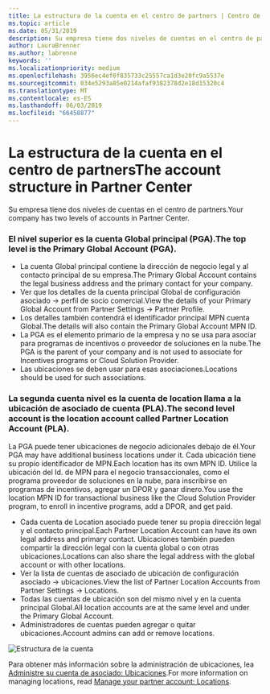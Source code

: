 ```yaml
---
title: La estructura de la cuenta en el centro de partners | Centro de partners
ms.topic: article
ms.date: 05/31/2019
description: Su empresa tiene dos niveles de cuentas en el centro de partners.
author: LauraBrenner
ms.author: labrenne
keywords: ''
ms.localizationpriority: medium
ms.openlocfilehash: 3956ec4ef0f835733c25557ca1d3e20fc9a5537e
ms.sourcegitcommit: 034e5293a85e0214afaf9382378d2e18d15320c4
ms.translationtype: MT
ms.contentlocale: es-ES
ms.lasthandoff: 06/03/2019
ms.locfileid: "66458877"
---
```

# <a name="the-account-structure-in-partner-center"></a><span data-ttu-id="339a2-103">La estructura de la cuenta en el centro de partners</span><span class="sxs-lookup"><span data-stu-id="339a2-103">The account structure in Partner Center</span></span>

<span data-ttu-id="339a2-104">Su empresa tiene dos niveles de cuentas en el centro de partners.</span><span class="sxs-lookup"><span data-stu-id="339a2-104">Your company has two levels of accounts in Partner Center.</span></span> 

### <a name="the-top-level-is-the-primary-global-account-pga"></a><span data-ttu-id="339a2-105">El nivel superior es la cuenta Global principal (PGA).</span><span class="sxs-lookup"><span data-stu-id="339a2-105">The top level is the Primary Global Account (PGA).</span></span>

- <span data-ttu-id="339a2-106">La cuenta Global principal contiene la dirección de negocio legal y al contacto principal de su empresa.</span><span class="sxs-lookup"><span data-stu-id="339a2-106">The Primary Global Account contains the legal business address and the primary contact for your company.</span></span> 
- <span data-ttu-id="339a2-107">Ver que los detalles de la cuenta principal Global de configuración asociado -> perfil de socio comercial.</span><span class="sxs-lookup"><span data-stu-id="339a2-107">View the details of your Primary Global Account from Partner Settings -> Partner Profile.</span></span>
- <span data-ttu-id="339a2-108">Los detalles también contendrá el identificador principal MPN cuenta Global.</span><span class="sxs-lookup"><span data-stu-id="339a2-108">The details will also contain the Primary Global Account MPN ID.</span></span> 
- <span data-ttu-id="339a2-109">La PGA es el elemento primario de la empresa y no se usa para asociar para programas de incentivos o proveedor de soluciones en la nube.</span><span class="sxs-lookup"><span data-stu-id="339a2-109">The PGA is the parent of your company and is not used to associate for Incentives programs or Cloud Solution Provider.</span></span> 
- <span data-ttu-id="339a2-110">Las ubicaciones se deben usar para esas asociaciones.</span><span class="sxs-lookup"><span data-stu-id="339a2-110">Locations should be used for such associations.</span></span>

### <a name="the-second-level-account-is-the-location-account-called-partner-location-account-pla"></a><span data-ttu-id="339a2-111">La segunda cuenta nivel es la cuenta de location llama a la ubicación de asociado de cuenta (PLA).</span><span class="sxs-lookup"><span data-stu-id="339a2-111">The second level account is the location account called Partner Location Account (PLA).</span></span>

<span data-ttu-id="339a2-112">La PGA puede tener ubicaciones de negocio adicionales debajo de él.</span><span class="sxs-lookup"><span data-stu-id="339a2-112">Your PGA may have additional business locations under it.</span></span> <span data-ttu-id="339a2-113">Cada ubicación tiene su propio identificador de MPN.</span><span class="sxs-lookup"><span data-stu-id="339a2-113">Each location has its own MPN ID.</span></span>  <span data-ttu-id="339a2-114">Utilice la ubicación del Id. de MPN para el negocio transaccionales, como el programa proveedor de soluciones en la nube, para inscribirse en programas de incentivos, agregar un DPOR y ganar dinero.</span><span class="sxs-lookup"><span data-stu-id="339a2-114">You use the location MPN ID for transactional business like the Cloud Solution Provider program, to enroll in incentive programs, add a DPOR, and get paid.</span></span> 

- <span data-ttu-id="339a2-115">Cada cuenta de Location asociado puede tener su propia dirección legal y el contacto principal.</span><span class="sxs-lookup"><span data-stu-id="339a2-115">Each Partner Location Account can have its own legal address and primary contact.</span></span> <span data-ttu-id="339a2-116">Ubicaciones también pueden compartir la dirección legal con la cuenta global o con otras ubicaciones.</span><span class="sxs-lookup"><span data-stu-id="339a2-116">Locations can also share the legal address with the global account or with other locations.</span></span>
- <span data-ttu-id="339a2-117">Ver la lista de cuentas de asociado de ubicación de configuración asociado -> ubicaciones.</span><span class="sxs-lookup"><span data-stu-id="339a2-117">View the list of Partner Location Accounts from Partner Settings -> Locations.</span></span>
- <span data-ttu-id="339a2-118">Todas las cuentas de ubicación son del mismo nivel y en la cuenta principal Global.</span><span class="sxs-lookup"><span data-stu-id="339a2-118">All location accounts are at the same level and under the Primary Global Account.</span></span>
- <span data-ttu-id="339a2-119">Administradores de cuentas pueden agregar o quitar ubicaciones.</span><span class="sxs-lookup"><span data-stu-id="339a2-119">Account admins can add or remove locations.</span></span>

![Estructura de la cuenta](images/accountstructure.png)

<span data-ttu-id="339a2-121">Para obtener más información sobre la administración de ubicaciones, lea [Administre su cuenta de asociado: Ubicaciones](manage-locations.md).</span><span class="sxs-lookup"><span data-stu-id="339a2-121">For more information on managing locations, read [Manage your partner account: Locations](manage-locations.md).</span></span> 




















